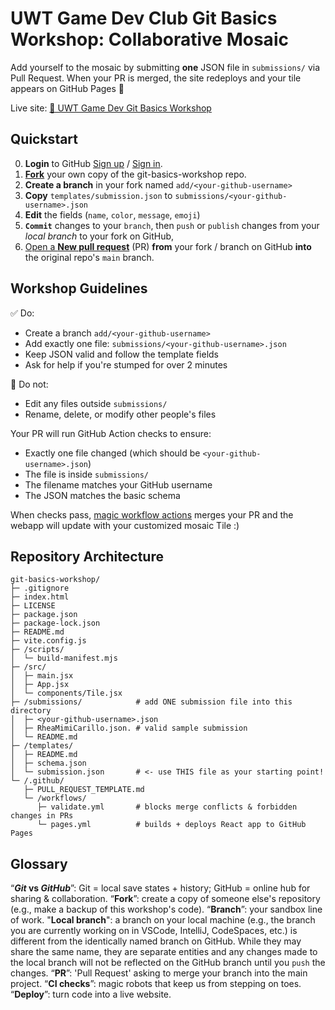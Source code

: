 # UWT Game Dev Club Git Basics Workshop: Collaborative Mosaic

Add yourself to the mosaic by submitting **one** JSON file in `submissions/` via Pull Request.
When your PR is merged, the site redeploys and your tile appears on GitHub Pages 🎉

Live site: [🔗 UWT Game Dev Git Basics Workshop](https://uwtgdc.github.io/git-basics-workshop/)

## Quickstart

0. **Login** to GitHub [Sign up](https://github.com/signup?ref_cta=Sign+up&ref_loc=header+logged+out&ref_page=%2F%3Cuser-name%3E%2F%3Crepo-name%3E%2Fcommits%2Fshow&source=header-repo&source_repo=uwtgdc%2Fgit-basics-workshop) / [Sign in](https://github.com/login?return_to=https%3A%2F%2Fgithub.com%2Fuwtgdc%2Fgit-basics-workshop%2Fcommits%2Fmain%2F).
1. [**Fork**](https://github.com/uwtgdc/git-basics-workshop/fork) your own copy of the git-basics-workshop repo.
2. **Create a branch** in your fork named `add/<your-github-username>`
3. **Copy** `templates/submission.json` to `submissions/<your-github-username>.json`
4. **Edit** the fields (`name`, `color`, `message`, `emoji`)
5. **`Commit`** changes to your `branch`, then `push` or `publish` changes from your _local branch_ to your fork on GitHub,
6. [Open a **New pull request**](https://github.com/uwtgdc/git-basics-workshop/compare) (PR) **from** your fork / branch on GitHub **into** the original repo's `main` branch.

## Workshop Guidelines

✅ Do:

- Create a branch `add/<your-github-username>`
- Add exactly one file: `submissions/<your-github-username>.json`
- Keep JSON valid and follow the template fields
- Ask for help if you're stumped for over 2 minutes

🚫 Do not:

- Edit any files outside `submissions/`
- Rename, delete, or modify other people's files

Your PR will run GitHub Action checks to ensure:

- Exactly one file changed (which should be `<your-github-username>.json`)
- The file is inside `submissions/`
- The filename matches your GitHub username
- The JSON matches the basic schema

When checks pass, [magic workflow actions](https://github.com/uwtgdc/git-basics-workshop/actions) merges your PR and the webapp will update with your customized mosaic Tile :)

## Repository Architecture

```text
git-basics-workshop/
├─ .gitignore
├─ index.html
├─ LICENSE
├─ package.json
├─ package-lock.json
├─ README.md
├─ vite.config.js
├─ /scripts/
│  └─ build-manifest.mjs
├─ /src/
│  ├─ main.jsx
│  ├─ App.jsx
│  └─ components/Tile.jsx
├─ /submissions/            # add ONE submission file into this directory
│  ├─ <your-github-username>.json
│  ├─ RheaMimiCarillo.json. # valid sample submission
│  └─ README.md
├─ /templates/
│  ├─ README.md
│  ├─ schema.json
│  └─ submission.json       # <- use THIS file as your starting point!
└─ /.github/
   ├─ PULL_REQUEST_TEMPLATE.md
   └─ /workflows/
      ├─ validate.yml       # blocks merge conflicts & forbidden changes in PRs
      └─ pages.yml          # builds + deploys React app to GitHub Pages
```

## Glossary

“**_Git_ vs _GitHub_**”: Git = local save states + history; GitHub = online hub for sharing & collaboration.
“**Fork**”: create a copy of someone else's repository (e.g., make a backup of this workshop's code).
“**Branch**”: your sandbox line of work.
"**Local branch**": a branch on your local machine (e.g., the branch you are currently working on in VSCode, IntelliJ, CodeSpaces, etc.) is different from the identically named branch on GitHub. While they may share the same name, they are separate entities and any changes made to the local branch will not be reflected on the GitHub branch until you `push` the changes.
“**PR**”: 'Pull Request' asking to merge your branch into the main project.
“**CI checks**”: magic robots that keep us from stepping on toes.
“**Deploy**”: turn code into a live website.
